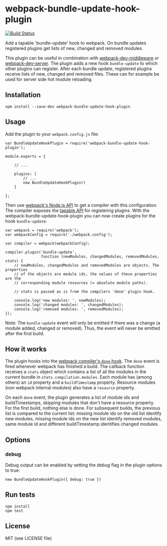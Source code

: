 # webpack-bundle-update-hook-plugin

[![Build Status](https://travis-ci.org/skleeschulte/webpack-bundle-update-hook-plugin.svg?branch=master)](https://travis-ci.org/skleeschulte/webpack-bundle-update-hook-plugin)

Add a tapable 'bundle-update' hook to webpack. On bundle updates registered plugins get lists of new, changed and removed modules.

This plugin can be useful in combination with [webpack-dev-middleware](https://github.com/webpack/webpack-dev-middleware) or [webpack-dev-server](https://github.com/webpack/webpack-dev-server). The plugin adds a new hook `bundle-update` to which other plugins can register. After each bundle update, registered plugins receive lists of new, changed and removed files. These can for example be used for server side hot module reloading.

## Installation

    npm install --save-dev webpack-bundle-update-hook-plugin

## Usage

Add the plugin to your `webpack.config.js` file:

    var BundleUpdateHookPlugin = require('webpack-bundle-update-hook-plugin');

    module.exports = {

        // ...

        plugins: [
            // ...
            new BundleUpdateHookPlugin()
        ]

    };

Then use [webpack's Node.js API](https://webpack.github.io/docs/node.js-api.html) to get a compiler with this configuration. The compiler exposes the [tapable API](https://github.com/webpack/tapable) for registering plugins. With the webpack-bundle-update-hook-plugin you can now create plugins for the hook `bundle-update`:

    var webpack = require('webpack');
    var webpackConfig = require('./webpack.config');

    var compiler = webpack(webpackConfig);

    compiler.plugin('bundle-update',
                    function (newModules, changedModules, removedModules, stats) {
        // newModules, changedModules and removedModules are objects. The properties
        // of the objects are module ids, the values of these properties are the
        // corresponding module resources (= absolute module paths).

        // stats is passed as is from the compilers 'done' plugin hook.

        console.log('new modules: ', newModules);
        console.log('changed modules: ', changedModules);
        console.log('removed modules: ', removedModules);
    });

Note: The `bundle-update` event will only be emitted if there was a change (a module added, changed or removed). Thus, the event will never be emitted after the first build.

## How it works

The plugin hooks into the [webpack compiler's `done` hook](https://webpack.github.io/docs/plugins.html#the-compiler-instance). The `done` event is fired whenever webpack has finished a build. The callback function receives a `stats` object which contains a list of all the modules in the current bundle in `stats.compilation.modules`. Each module has (among others) an `id` property and a `buildTimestamp` property. Resource modules (non webpack internal modules) also have a `resource` property.

On each `done` event, the plugin generates a list of module ids and buildTimestamps, skipping modules that don't have a resource property. For the first build, nothing else is done. For subsequent builds, the previous list is compared to the current list: missing module ids on the old list identify new modules, missing module ids on the new list identify removed modules, same module id and different buildTimestamp identifies changed modules.

## Options

### debug

Debug output can be enabled by setting the debug flag in the plugin options to true:

    new BundleUpdateHookPlugin({ debug: true })

## Run tests

    npm install
    npm test

## License

MIT (see LICENSE file)

